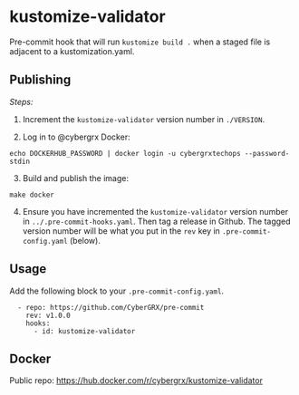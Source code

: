 # kustomize-validator

Pre-commit hook that will run `kustomize build .` when a staged file is adjacent to a kustomization.yaml.

## Publishing

_Steps:_

1. Increment the `kustomize-validator` version number in `./VERSION`.

2. Log in to @cybergrx Docker:

```
echo DOCKERHUB_PASSWORD | docker login -u cybergrxtechops --password-stdin
```

3. Build and publish the image:

```
make docker
```

4. Ensure you have incremented the `kustomize-validator` version number in `../.pre-commit-hooks.yaml`. Then tag a release in Github. The tagged version number will be what you put in the `rev` key in `.pre-commit-config.yaml` (below).

## Usage

Add the following block to your `.pre-commit-config.yaml`.

```
  - repo: https://github.com/CyberGRX/pre-commit
    rev: v1.0.0
    hooks:
      - id: kustomize-validator
```

## Docker

Public repo: https://hub.docker.com/r/cybergrx/kustomize-validator
